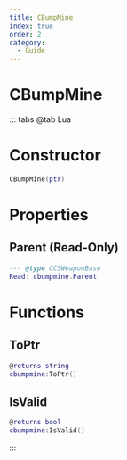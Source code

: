 ```yaml
---
title: CBumpMine
index: true
order: 2
category:
  - Guide
---
```


# CBumpMine

::: tabs
@tab Lua
# Constructor
```lua
CBumpMine(ptr)
```
# Properties
## Parent (Read-Only)
```lua
--- @type CCSWeaponBase
Read: cbumpmine.Parent
```
# Functions
## ToPtr
```lua
@returns string
cbumpmine:ToPtr()
```
## IsValid
```lua
@returns bool
cbumpmine:IsValid()
```

:::